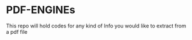 # PDF-ENGINEs
This repo will hold codes for any kind of Info you would like to extract from a pdf file
